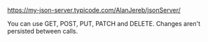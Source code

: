 https://my-json-server.typicode.com/AlanJereb/jsonServer/

You can use GET, POST, PUT, PATCH and DELETE. Changes aren't persisted between calls.
